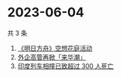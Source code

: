 # 2023-06-04

共 3 条

<!-- BEGIN ZHIHUSEARCH -->
<!-- 最后更新时间 Sun Jun 04 2023 12:13:00 GMT+0800 (China Standard Time) -->
1. [《明日方舟》空想花庭活动](https://www.zhihu.com/search?q=《明日方舟》空想花庭活动)
1. [外企高管再掀「来华潮」](https://www.zhihu.com/search?q=外企高管再掀「来华潮」)
1. [印度列车相撞已致超过 300 人死亡](https://www.zhihu.com/search?q=印度列车相撞已致超过%20300%20人死亡)
<!-- END ZHIHUSEARCH -->
